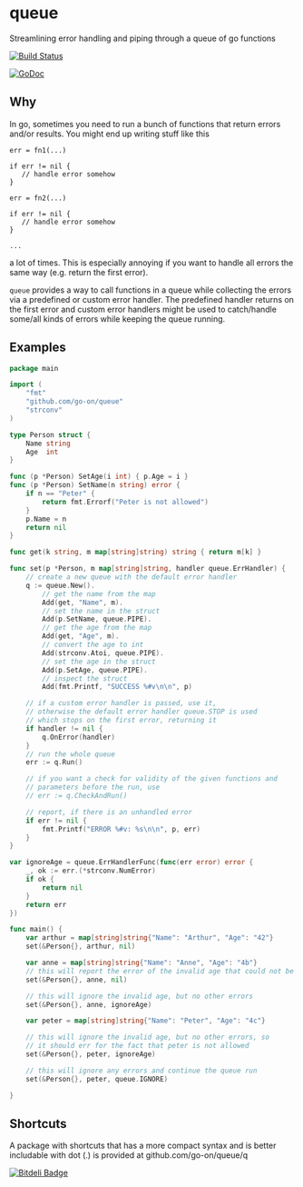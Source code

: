 queue
=====

Streamlining error handling and piping through a queue of go functions

[![Build Status](https://secure.travis-ci.org/go-on/queue.png)](http://travis-ci.org/go-on/queue)

[![GoDoc](https://godoc.org/github.com/go-on/queue?status.png)](http://godoc.org/github.com/go-on/queue)

Why
---

In go, sometimes you need to run a bunch of functions that return errors and/or results. You might end up writing stuff like this

```
err = fn1(...)

if err != nil {
   // handle error somehow
}

err = fn2(...)

if err != nil {
   // handle error somehow
}

...

```

a lot of times. This is especially annoying if you want to handle all errors the same way (e.g. return the first error).

`queue` provides a way to call functions in a queue while collecting the errors via a predefined or custom error handler. The predefined handler returns on the first error and custom error handlers might be used to catch/handle some/all kinds of errors while keeping the queue running.

Examples
--------

```go
package main

import (
    "fmt"
    "github.com/go-on/queue"
    "strconv"
)

type Person struct {
    Name string
    Age  int
}

func (p *Person) SetAge(i int) { p.Age = i }
func (p *Person) SetName(n string) error {
    if n == "Peter" {
        return fmt.Errorf("Peter is not allowed")
    }
    p.Name = n
    return nil
}

func get(k string, m map[string]string) string { return m[k] }

func set(p *Person, m map[string]string, handler queue.ErrHandler) {
    // create a new queue with the default error handler
    q := queue.New().
        // get the name from the map
        Add(get, "Name", m).
        // set the name in the struct
        Add(p.SetName, queue.PIPE).
        // get the age from the map
        Add(get, "Age", m).
        // convert the age to int
        Add(strconv.Atoi, queue.PIPE).
        // set the age in the struct
        Add(p.SetAge, queue.PIPE).
        // inspect the struct
        Add(fmt.Printf, "SUCCESS %#v\n\n", p)

    // if a custom error handler is passed, use it,
    // otherwise the default error handler queue.STOP is used
    // which stops on the first error, returning it
    if handler != nil {
        q.OnError(handler)
    }
    // run the whole queue
    err := q.Run()

    // if you want a check for validity of the given functions and
    // parameters before the run, use 
    // err := q.CheckAndRun()

    // report, if there is an unhandled error
    if err != nil {
        fmt.Printf("ERROR %#v: %s\n\n", p, err)
    }
}

var ignoreAge = queue.ErrHandlerFunc(func(err error) error {
    _, ok := err.(*strconv.NumError)
    if ok {
        return nil
    }
    return err
})

func main() {
    var arthur = map[string]string{"Name": "Arthur", "Age": "42"}
    set(&Person{}, arthur, nil)

    var anne = map[string]string{"Name": "Anne", "Age": "4b"}
    // this will report the error of the invalid age that could not be parsed
    set(&Person{}, anne, nil)

    // this will ignore the invalid age, but no other errors
    set(&Person{}, anne, ignoreAge)

    var peter = map[string]string{"Name": "Peter", "Age": "4c"}

    // this will ignore the invalid age, but no other errors, so
    // it should err for the fact that peter is not allowed
    set(&Person{}, peter, ignoreAge)

    // this will ignore any errors and continue the queue run
    set(&Person{}, peter, queue.IGNORE)

}

```

Shortcuts
---------

A package with shortcuts that has a more compact syntax and is better includable with dot (.) is provided at github.com/go-on/queue/q

[![Bitdeli Badge](https://d2weczhvl823v0.cloudfront.net/go-on/queue/trend.png)](https://bitdeli.com/free "Bitdeli Badge")

